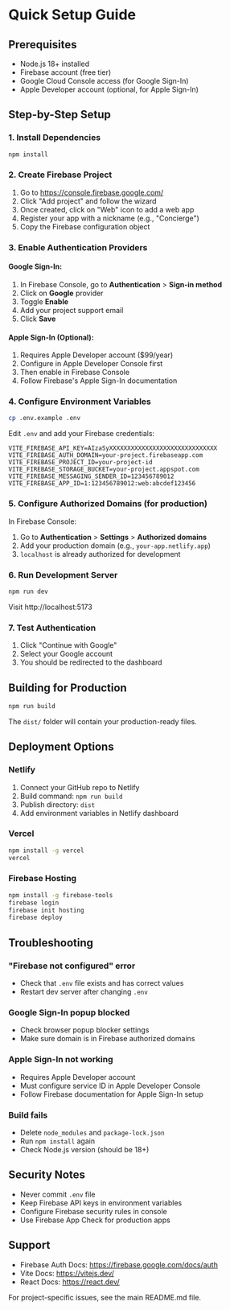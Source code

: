 # Quick Setup Guide

## Prerequisites

- Node.js 18+ installed
- Firebase account (free tier)
- Google Cloud Console access (for Google Sign-In)
- Apple Developer account (optional, for Apple Sign-In)

## Step-by-Step Setup

### 1. Install Dependencies

```bash
npm install
```

### 2. Create Firebase Project

1. Go to https://console.firebase.google.com/
2. Click "Add project" and follow the wizard
3. Once created, click on "Web" icon to add a web app
4. Register your app with a nickname (e.g., "Concierge")
5. Copy the Firebase configuration object

### 3. Enable Authentication Providers

#### Google Sign-In:
1. In Firebase Console, go to **Authentication** > **Sign-in method**
2. Click on **Google** provider
3. Toggle **Enable**
4. Add your project support email
5. Click **Save**

#### Apple Sign-In (Optional):
1. Requires Apple Developer account ($99/year)
2. Configure in Apple Developer Console first
3. Then enable in Firebase Console
4. Follow Firebase's Apple Sign-In documentation

### 4. Configure Environment Variables

```bash
cp .env.example .env
```

Edit `.env` and add your Firebase credentials:

```env
VITE_FIREBASE_API_KEY=AIzaSyXXXXXXXXXXXXXXXXXXXXXXXXXXXXXX
VITE_FIREBASE_AUTH_DOMAIN=your-project.firebaseapp.com
VITE_FIREBASE_PROJECT_ID=your-project-id
VITE_FIREBASE_STORAGE_BUCKET=your-project.appspot.com
VITE_FIREBASE_MESSAGING_SENDER_ID=123456789012
VITE_FIREBASE_APP_ID=1:123456789012:web:abcdef123456
```

### 5. Configure Authorized Domains (for production)

In Firebase Console:
1. Go to **Authentication** > **Settings** > **Authorized domains**
2. Add your production domain (e.g., `your-app.netlify.app`)
3. `localhost` is already authorized for development

### 6. Run Development Server

```bash
npm run dev
```

Visit http://localhost:5173

### 7. Test Authentication

1. Click "Continue with Google"
2. Select your Google account
3. You should be redirected to the dashboard

## Building for Production

```bash
npm run build
```

The `dist/` folder will contain your production-ready files.

## Deployment Options

### Netlify
1. Connect your GitHub repo to Netlify
2. Build command: `npm run build`
3. Publish directory: `dist`
4. Add environment variables in Netlify dashboard

### Vercel
```bash
npm install -g vercel
vercel
```

### Firebase Hosting
```bash
npm install -g firebase-tools
firebase login
firebase init hosting
firebase deploy
```

## Troubleshooting

### "Firebase not configured" error
- Check that `.env` file exists and has correct values
- Restart dev server after changing `.env`

### Google Sign-In popup blocked
- Check browser popup blocker settings
- Make sure domain is in Firebase authorized domains

### Apple Sign-In not working
- Requires Apple Developer account
- Must configure service ID in Apple Developer Console
- Follow Firebase documentation for Apple Sign-In setup

### Build fails
- Delete `node_modules` and `package-lock.json`
- Run `npm install` again
- Check Node.js version (should be 18+)

## Security Notes

- Never commit `.env` file
- Keep Firebase API keys in environment variables
- Configure Firebase security rules in console
- Use Firebase App Check for production apps

## Support

- Firebase Auth Docs: https://firebase.google.com/docs/auth
- Vite Docs: https://vitejs.dev/
- React Docs: https://react.dev/

For project-specific issues, see the main README.md file.
